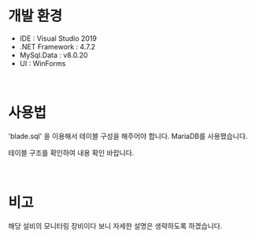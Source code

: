 # 개발 환경

- IDE : Visual Studio 2019
- .NET Framework : 4.7.2
- MySql.Data : v8.0.20
- UI : WinForms

</br>

# 사용법
'blade.sql' 을 이용해서 테이블 구성을 해주어야 합니다. MariaDB를 사용했습니다.
</br>

테이블 구조를 확인하여 내용 확인 바랍니다.

</br>

# 비고

해당 설비의 모니터링 장비이다 보니 자세한 설명은 생략하도록 하겠습니다.